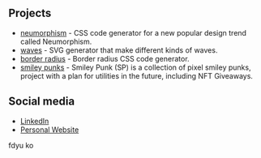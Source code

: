 ## Projects

- [neumorphism](https://neumorphism-test.vercel.app/) - CSS code generator for a new popular design trend called Neumorphism.
- [waves](https://wave-test.vercel.app/) - SVG generator that make different kinds of waves.
- [border radius](https://border-radius-test.vercel.app/) - Border radius CSS code generator.
- [smiley punks](https://smileypunk.vercel.app/) - Smiley Punk (SP) is a collection of pixel smiley punks, project with a plan for utilities in the future, including NFT Giveaways.

## Social media

- [LinkedIn](https://www.linkedin.com/in/aaronaludo/)
- [Personal Website](https://aaronaludo.vercel.app/)

fdyu ko
